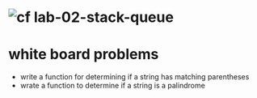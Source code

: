 ![cf](https://i.imgur.com/7v5ASc8.png) lab-02-stack-queue
======

# white board problems
* write a function for determining if a string has matching parentheses
* wrate a function to determine if a string is a palindrome
